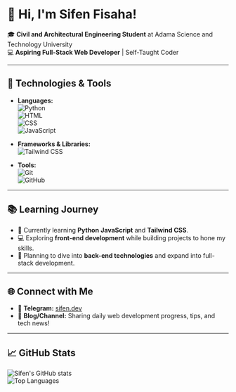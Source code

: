 # 👋 Hi, I'm Sifen Fisaha!

🎓 **Civil and Architectural Engineering Student** at Adama Science and Technology University  
💻 **Aspiring Full-Stack Web Developer** | Self-Taught Coder  

---

## 🔧 Technologies & Tools
- **Languages:**  
  ![Python](https://img.shields.io/badge/-Python-3776AB?logo=python&logoColor=white)  
  ![HTML](https://img.shields.io/badge/-HTML5-E34F26?logo=html5&logoColor=white)  
  ![CSS](https://img.shields.io/badge/-CSS3-1572B6?logo=css3&logoColor=white)  
  ![JavaScript](https://img.shields.io/badge/-JavaScript-F7DF1E?logo=javascript&logoColor=black)  

- **Frameworks & Libraries:**  
  ![Tailwind CSS](https://img.shields.io/badge/-Tailwind%20CSS-38B2AC?logo=tailwindcss&logoColor=white)  

- **Tools:**  
  ![Git](https://img.shields.io/badge/-Git-F05032?logo=git&logoColor=white)  
  ![GitHub](https://img.shields.io/badge/-GitHub-181717?logo=github&logoColor=white)  

---

## 📚 Learning Journey
- 📖 Currently learning **Python** **JavaScript** and **Tailwind CSS**.  
- 💻 Exploring **front-end development** while building projects to hone my skills.  
- 🚀 Planning to dive into **back-end technologies** and expand into full-stack development.

---

## 🌐 Connect with Me
- 💬 **Telegram:** [sifen.dev](https://t.me/sifen_dev)  
- 📝 **Blog/Channel:** Sharing daily web development progress, tips, and tech news!  

---


## 📈 GitHub Stats
![Sifen's GitHub stats](https://github-readme-stats.vercel.app/api?username=SifenFisaha&show_icons=true&theme=radical)  
![Top Languages](https://github-readme-stats.vercel.app/api/top-langs/?username=SifenFisaha&layout=compact&theme=radical)


